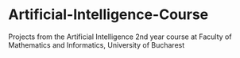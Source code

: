 # Artificial-Intelligence-Course
Projects from the Artificial Intelligence 2nd year course at Faculty of Mathematics and Informatics, University of Bucharest
